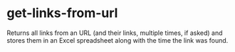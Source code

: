 # get-links-from-url
  Returns all links from an URL (and their links, multiple times, if asked) and stores them in an Excel spreadsheet along with the time the link was found.
